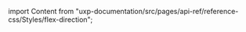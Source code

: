 
import Content from "uxp-documentation/src/pages/api-ref/reference-css/Styles/flex-direction";

<Content query="product=photoshop"/>
